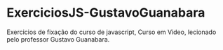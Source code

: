 # ExerciciosJS-GustavoGuanabara
Exercicios de fixação do curso de javascript, Curso em Video, lecionado pelo professor Gustavo Guanabara.
